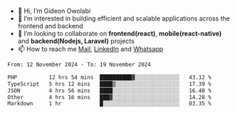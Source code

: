 - 👋 Hi, I’m Gideon Owolabi
- 👀 I’m interested in building efficient and scalable applications across the frontend and backend
- 💞️ I’m looking to collaborate on <b>frontend(react)</b>, <b>mobile(react-native)</b> and <b>backend(Nodejs, Laravel)</b> projects
- 📫 How to reach me <a href="mailto:gideoniyin2021@gmail.com">Mail</a>, <a href="https://www.linkedin.com/in/gideon-owolabi-9b667a232/">LinkedIn</a> and <a href="https://wa.me/2348055377085">Whatsapp</a>

<!---
gude1/gude1 is a ✨ special ✨ repository because its `README.md` (this file) appears on your GitHub profile.
You can click the Preview link to take a look at your changes.
--->

<!--START_SECTION:waka-->

```txt
From: 12 November 2024 - To: 19 November 2024

PHP          12 hrs 54 mins  ██████████▓░░░░░░░░░░░░░░   43.12 %
TypeScript   5 hrs 12 mins   ████▒░░░░░░░░░░░░░░░░░░░░   17.39 %
JSON         4 hrs 56 mins   ████░░░░░░░░░░░░░░░░░░░░░   16.48 %
Other        4 hrs 16 mins   ███▓░░░░░░░░░░░░░░░░░░░░░   14.28 %
Markdown     1 hr            █░░░░░░░░░░░░░░░░░░░░░░░░   03.35 %
```

<!--END_SECTION:waka-->
